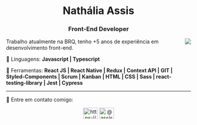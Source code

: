 <h1 align="center">Nathália Assis</h1>
<h3 align="center">Front-End Developer</h3>

<img align="right" src="https://github-readme-stats.vercel.app/api/top-langs/?username=nathaliaassis&layout=compact" />

<p align="left"> 
Trabalho atualmente na BRQ, tenho +5 anos de experiência em desenvolvimento front-end. 
</p>

<p align="left">
  🦄 Linguagens: <strong>Javascript | Typescript</strong>
</p>

<p align="left">
  💼 Ferramentas: <strong>React JS | React Native | Redux | Context API | GIT | Styled-Components | Scrum | Kanban | HTML | CSS | Sass | react-testing-library | Jest | Cypress </strong>
</p>

<hr/> 

<p align="left">
  💌 Entre em contato comigo: 
</p>

<p align="center">
<a href="https://www.linkedin.com/in/nathaliamassis" target="blank"><img align="center" src="https://raw.githubusercontent.com/rahuldkjain/github-profile-readme-generator/master/src/images/icons/Social/linked-in-alt.svg" alt="https://www.linkedin.com/in/nathaliamassis" height="30" width="40" /></a>
<a href="https://instagram.com/assis_nath16" target="blank"><img align="center" src="https://raw.githubusercontent.com/rahuldkjain/github-profile-readme-generator/master/src/images/icons/Social/instagram.svg" alt="@assis_nath16" height="30" width="40" /></a>
</p>

